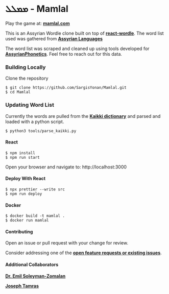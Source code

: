 # ܡܡܠܠ - Mamlal

Play the game at: [**mamlal.com**](https://www.mamlal.com)

This is an Assyrian Wordle clone built on top of [**react-wordle**](https://github.com/cwackerfuss/react-wordle). The word list used was gathered from [**Assyrian Languages**](https://www.assyrianlanguages.org)

The word list was scraped and cleaned up using tools developed for [**AssyrianPhonetics**](https://github.com/AssyrianPhonetics/AssyrianPhonetics.github.io). Feel free to reach out for this data.

### Building Locally

Clone the repository

```
$ git clone https://github.com/SargisYonan/Mamlal.git
$ cd Mamlal
```

### Updating Word List

Currently the words are pulled from the [**Kaikki dictionary**](https://kaikki.org/dictionary/Assyrian%20Neo-Aramaic/index.html) and parsed and loaded with a python script. 

```
$ python3 tools/parse_kaikki.py
```

#### React

```
$ npm install
$ npm run start
```

Open your browser and navigate to: http://localhost:3000

#### Deploy With React
```
$ npx prettier --write src
$ npm run deploy
```

#### Docker

```
$ docker build -t mamlal .
$ docker run mamlal
```

#### Contributing

Open an issue or pull request with your change for review.

Consider addressing one of the [**open feature requests or existing issues**](https://github.com/SargisYonan/Mamlal/issues).

#### Additional Collaborators

[**Dr. Emil Soleyman-Zomalan**](https://github.com/esoleyman)

[**Joseph Tamras**](https://github.com/habib1351)